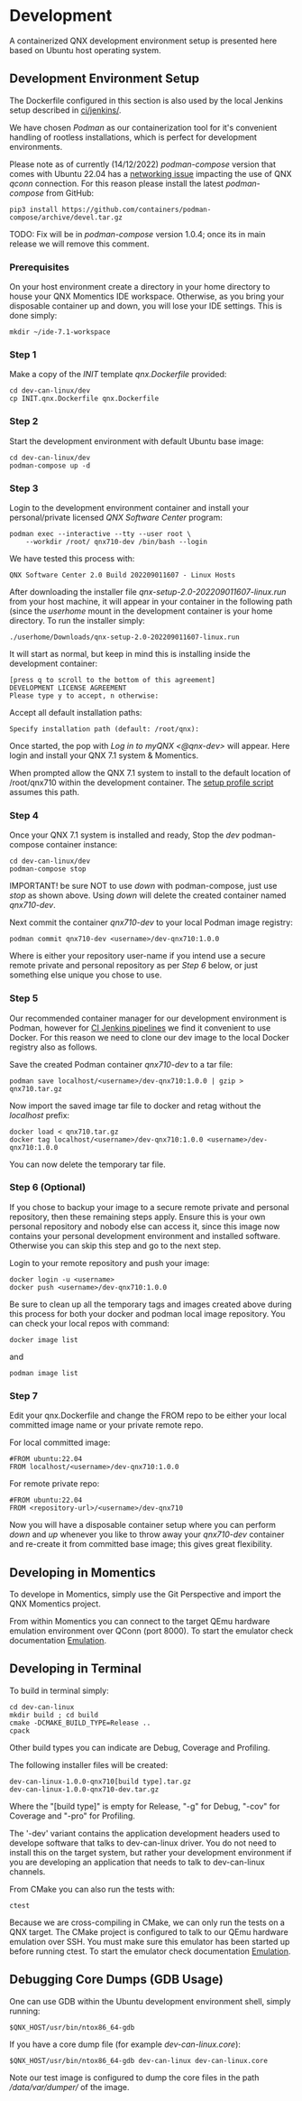 # Development

A containerized QNX development environment setup is presented here based on
Ubuntu host operating system.

## Development Environment Setup

The Dockerfile configured in this section is also used by the local Jenkins
setup described in [ci/jenkins/](../ci/jenkins).

We have chosen _Podman_ as our containerization tool for it's convenient
handling of rootless installations, which is perfect for development
environments.

Please note as of currently (14/12/2022) _podman-compose_ version that comes
with Ubuntu 22.04 has a
[networking issue](https://github.com/containers/podman-compose/issues/397)
impacting the use of QNX _qconn_ connection. For this reason please install the
latest _podman-compose_ from GitHub:

    pip3 install https://github.com/containers/podman-compose/archive/devel.tar.gz

TODO: Fix will be in _podman-compose_ version 1.0.4; once its in main release we
will remove this comment.


### Prerequisites

On your host environment create a directory in your home directory to house your
QNX Momentics IDE workspace. Otherwise, as you bring your disposable container
up and down, you will lose your IDE settings. This is done simply:

    mkdir ~/ide-7.1-workspace


### Step 1

Make a copy of the _INIT_ template _qnx.Dockerfile_ provided:

    cd dev-can-linux/dev
    cp INIT.qnx.Dockerfile qnx.Dockerfile

### Step 2

Start the development environment with default Ubuntu base image:

    cd dev-can-linux/dev
    podman-compose up -d

### Step 3

Login to the development environment container and install your personal/private
licensed _QNX Software Center_ program:

    podman exec --interactive --tty --user root \
        --workdir /root/ qnx710-dev /bin/bash --login

We have tested this process with:

    QNX Software Center 2.0 Build 202209011607 - Linux Hosts

After downloading the installer file _qnx-setup-2.0-202209011607-linux.run_ from
your host machine, it will appear in your container in the following path (since
the _userhome_ mount in the development container is your home directory. To run
the installer simply:

    ./userhome/Downloads/qnx-setup-2.0-202209011607-linux.run

It will start as normal, but keep in mind this is installing inside the
development container:

    [press q to scroll to the bottom of this agreement]
    DEVELOPMENT LICENSE AGREEMENT
    Please type y to accept, n otherwise:

Accept all default installation paths:

    Specify installation path (default: /root/qnx):

Once started, the pop with _Log in to myQNX <@qnx-dev>_ will appear. Here login
and install your QNX 7.1 system & Momentics.

When prompted allow the QNX 7.1 system to install to the default location of
/root/qnx710 within the development container. The
[setup profile script](setup-profile.sh) assumes this path.


### Step 4

Once your QNX 7.1 system is installed and ready, Stop the _dev_ podman-compose
container instance:

    cd dev-can-linux/dev
    podman-compose stop

IMPORTANT! be sure NOT to use _down_ with podman-compose, just use _stop_ as
shown above. Using _down_ will delete the created container named _qnx710-dev_.

Next commit the container _qnx710-dev_ to your local Podman image registry:

    podman commit qnx710-dev <username>/dev-qnx710:1.0.0

Where <username> is either your repository user-name if you intend use a secure
remote private and personal repository as per _Step 6_ below, or just something
else unique you chose to use.

### Step 5

Our recommended container manager for our development environment is Podman,
however for [CI Jenkins pipelines](../ci/jenkins) we find it convenient to use
Docker. For this reason we need to clone our dev image to the local Docker
registry also as follows.

Save the created Podman container _qnx710-dev_ to a tar file:

    podman save localhost/<username>/dev-qnx710:1.0.0 | gzip > qnx710.tar.gz

Now import the saved image tar file to docker and retag without the _localhost_
prefix:

    docker load < qnx710.tar.gz
    docker tag localhost/<username>/dev-qnx710:1.0.0 <username>/dev-qnx710:1.0.0

You can now delete the temporary tar file.

### Step 6 (Optional)

If you chose to backup your image to a secure remote private and personal
repository, then these remaining steps apply. Ensure this is your own personal
repository and nobody else can access it, since this image now contains your
personal development environment and installed software. Otherwise you can skip
this step and go to the next step.

Login to your remote repository and push your image:

    docker login -u <username>
    docker push <username>/dev-qnx710:1.0.0

Be sure to clean up all the temporary tags and images created above during this
process for both your docker and podman local image repository. You can check
your local repos with command:

    docker image list

and

    podman image list

### Step 7

Edit your qnx.Dockerfile and change the FROM repo to be either your local
committed image name or your private remote repo.

For local committed image:

    #FROM ubuntu:22.04
    FROM localhost/<username>/dev-qnx710:1.0.0

For remote private repo:

    #FROM ubuntu:22.04
    FROM <repository-url>/<username>/dev-qnx710

Now you will have a disposable container setup where you can perform _down_ and
_up_ whenever you like to throw away your _qnx710-dev_ container and re-create
it from committed base image; this gives great flexibility.


## Developing in Momentics

To develope in Momentics, simply use the Git Perspective and import the QNX
Momentics project.

From within Momentics you can connect to the target QEmu hardware emulation
environment over QConn (port 8000). To start the emulator check documentation
[Emulation](../tests/emulation/).


## Developing in Terminal

To build in terminal simply:

    cd dev-can-linux
    mkdir build ; cd build
    cmake -DCMAKE_BUILD_TYPE=Release ..
    cpack

Other build types you can indicate are Debug, Coverage and Profiling.

The following installer files will be created:

    dev-can-linux-1.0.0-qnx710[build type].tar.gz
    dev-can-linux-1.0.0-qnx710-dev.tar.gz

Where the "[build type]" is empty for Release, "-g" for Debug, "-cov" for
Coverage and "-pro" for Profiling.

The '-dev' variant contains the application development headers used to develope
software that talks to dev-can-linux driver. You do not need to install this on
the target system, but rather your development environment if you are developing
an application that needs to talk to dev-can-linux channels.

From CMake you can also run the tests with:

    ctest

Because we are cross-compiling in CMake, we can only run the tests on a QNX
target. The CMake project is configured to talk to our QEmu hardware emulation
over SSH. You must make sure this emulator has been started up before running
ctest. To start the emulator check documentation
[Emulation](../tests/emulation/).


## Debugging Core Dumps (GDB Usage)

One can use GDB within the Ubuntu development environment shell, simply running:

    $QNX_HOST/usr/bin/ntox86_64-gdb

If you have a core dump file (for example _dev-can-linux.core_):

    $QNX_HOST/usr/bin/ntox86_64-gdb dev-can-linux dev-can-linux.core

Note our test image is configured to dump the core files in the path
_/data/var/dumper/_ of the image.
